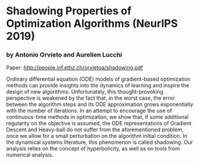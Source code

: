 # Shadowing Properties of Optimization Algorithms (NeurIPS 2019)
### by Antonio Orvieto and Aurelien Lucchi

Paper: http://people.inf.ethz.ch/orvietoa/shadowing.pdf

Ordinary differential equation (ODE) models of gradient-based optimization methods can provide insights into the dynamics of learning and inspire the design of new algorithms. Unfortunately, this thought-provoking perspective is weakened by the fact that, in the worst case, the error between the algorithm steps and its ODE approximation grows exponentially with the number of iterations. In an attempt to encourage the use of continuous-time methods in optimization, we show that, if some additional regularity on the objective is assumed, the ODE representations of Gradient Descent and Heavy-ball do not suffer from the aforementioned problem, once we allow for a small perturbation on the algorithm initial condition. In the dynamical systems literature, this phenomenon is called shadowing. Our analysis relies on the concept of hyperbolicity, as well as on tools from numerical analysis.

